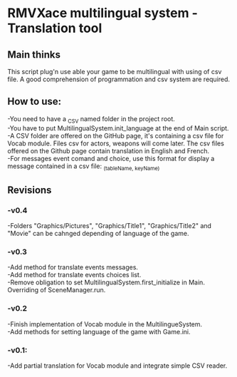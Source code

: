 # RMVXace multilingual system - Translation tool
<h2>Main thinks</h2>
This script plug'n use able your game to be multilingual with using of csv file. A good comprehension of programmation and csv system are required.<br/>

<h2>How to use:</h2>
-You need to have a <sub>CSV</sub> named folder in the project root.<br/>
-You have to put MultilingualSystem.init_language at the end of Main script.<br/>
-A CSV folder are offered on the GitHub page, it's containing a csv file for Vocab module. Files csv for actors, weapons will come later. The csv files offered on the Github page contain translation in English and French.<br/>
-For messages event comand and choice, use this format for display a message contained in a csv file: <sub>(tableName, keyName)</sub>

<h2>Revisions</h2>
<h3>-v0.4</h3>
-Folders "Graphics/Pictures", "Graphics/Title1", "Graphics/Title2" and "Movie" can be cahnged depending of language of the game.
<h3>-v0.3</h3>
-Add method for translate events messages.<br/>
-Add method for translate events choices list.<br/>
-Remove obligation to set MultilingualSystem.first_initialize in Main. Overriding of SceneManager.run.<br/>
<h3>-v0.2</h3>
-Finish implementation of Vocab module in the MultilingueSystem.<br/>
-Add methods for setting language of the game with Game.ini.
<h3>-v0.1:</h3>
-Add partial translation for Vocab module and integrate simple CSV reader.
